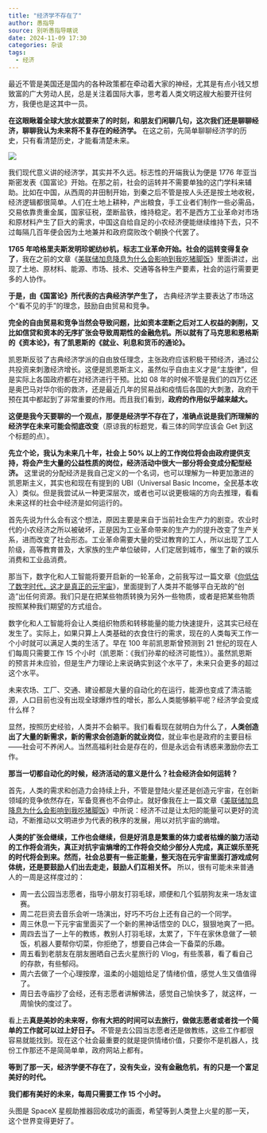 ```yaml
---
title: "经济学不存在了"
author: 愚指导
source: 别听愚指导瞎说
date: 2024-11-09 17:30
categories: 杂谈
tags:
  - 经济
---
```


最近不管是美国还是国内的各种政策都在牵动着大家的神经，尤其是有点小钱又想致富的广大劳动人民，总是关注着国际大事，思考着人类文明这艘大船要开往何方，我便也是这其中一员。

**在这眼瞅着全球大放水就要来了的时刻，和朋友们闲聊几句，这次我们还是聊聊经济，聊聊我认为未来将不复存在的经济学。** 在这之前，先简单聊聊经济学的历史，只有看清楚历史，才能看清楚未来。

![](085a83a1e2d920356e1c4d0681b98e41.png)

我们现代意义讲的经济学，其实并不久远。标志性的开端我认为便是 1776 年亚当斯密发表《国富论》开始。在那之前，社会的运转并不需要单独的这门学科来辅助。比如在中国，从西周的井田制开始，到秦之后不管是按人头还是按土地收税，经济逻辑都很简单。人们在土地上耕种，产出粮食，手工业者们制作一些必需品，交易依靠贵重金属，国家征税，垄断盐铁，维持稳定。若不是西方工业革命对市场和原材料产生了巨大的需求，中国这自给自足的小农经济便能继续维持下去，只不过每隔几百年便会因为土地兼并和政府腐败改个朝换个代罢了。

**1765 年哈格里夫斯发明珍妮纺纱机，标志工业革命开始。社会的运转变得复杂了**，我在之前的文章《[美联储加息降息为什么会影响到我吃猪脚饭](/2024/美联储加息降息为什么会影响到我吃猪脚饭)》里面讲过，出现了土地、原材料、能源、市场、技术、交通等各种生产要素，社会的运行需要更多的人协作。

**于是，由《国富论》所代表的古典经济学产生了，** 古典经济学主要表达了市场这个“看不见的手”的理念，鼓励自由贸易和竞争。

**完全的自由贸易和竞争当然会导致问题，比如资本垄断之后对工人权益的剥削，又比如信贷和资本的无序扩张会导致周期性的金融危机。所以就有了马克思和恩格斯的《资本论》，有了凯恩斯的《就业、利息和货币的通论》。**

凯恩斯反驳了古典经济学派的自由放任理念，主张政府应该积极干预经济，通过公共投资来刺激经济增长。这便是凯恩斯主义，虽然似乎自由主义才是“主旋律”，但是实际上各国政府都在对经济进行干预。比如 08 年的时候不管是我们的四万亿还是奥巴马对华尔街的救济，还是最近几年的贸易战和疫情后各国的大刺激，政府干预在其中都起到了非常重要的作用。而且我们看到，**政府的作用似乎越来越大。**

**这便是我今天要聊的一个观点，那便是经济学不存在了，准确点说是我们所理解的经济学在未来可能会彻底改变**（原谅我的标题党，看三体的同学应该会 Get 到这个标题的点）。

**先立个论，我认为未来几十年，社会上 50% 以上的工作岗位将会由政府提供支持，将会产生大量的公益性质的岗位，经济活动中很大一部分将会变成分配型经济。** 这里说的分配经济是我自己定义的一个名词，也可以理解为一种更加激进的凯恩斯主义，其实也和现在有提到的 UBI（Universal Basic Income，全民基本收入）类似。但是我尝试从一种更深层次，或者也可以说更极端的方向去推理，看看未来这样的社会中经济是如何运行的。

首先先说为什么会有这个想法，原因主要是来自于当前社会生产力的剧变。农业时代的小农经济之所以被破坏，正是因为工业革命带来的生产力的提升改变了生产关系，进而改变了社会形态。工业革命需要大量的受过教育的工人，所以出现了工人阶级，高等教育普及，大家族的生产单位破碎，人们定居到城市，催生了新的娱乐消费和工业品消费。

那当下，数字化和人工智能将要开启新的一轮革命，之前我写过一篇文章《[你低估了数字时代，这才是真正的元宇宙](/2022/你低估了数字时代，这才是真正的元宇宙)》，里面提到了人类并不能够平白无故的“创造”出任何资源。我们只是在把某些物质转换为另外一些物质，或者是把某些物质按照某种我们期望的方式组合。

数字化和人工智能将会让人类组织物质和转移能量的能力快速提升，这其实已经在发生了。实际上，如果只算上人类基础的衣食住行的需求，现在的人类每天工作一个小时就可以满足人类的生活了。早在 100 年前凯恩斯曾预测到 21 世纪的现在人们每周只需要工作 15 个小时（凯恩斯：《我们孙辈的经济可能性》）。虽然凯恩斯的预言并未应验，但是生产力理论上来说确实到这个水平了，未来只会更多的超过这个水平。

未来农场、工厂、交通、建设都是大量的自动化的在运行，能源也变成了清洁能源，人口目前也没有出现全球爆炸性的增长，那么人类能够躺平呢？经济学会变成什么样？

显然，按照历史经验，人类并不会躺平。我们看看现在就明白为什么了，**人类创造出了大量的新需求，新的需求会创造新的就业岗位**，就业率也是政府的主要目标——社会可不养闲人。当然高福利社会是存在的，但是永远会有诱惑来激励你去工作。

**那当一切都自动化的时候，经济活动的意义是什么？社会经济会如何运转？**

首先，人类的需求和创造力会持续上升，不管是登陆火星还是创造元宇宙，在创新领域的竞争依然存在，军备竞赛也不会停止。就好像我在上一篇文章《[美联储加息降息为什么会影响到我吃猪脚饭](/2024/美联储加息降息为什么会影响到我吃猪脚饭)》中所说：经济不过是让太阳的能量可以更好的流动，不断推动以文明进步为代表的秩序的发展，用以对抗宇宙的熵增。

**人类的扩张会继续，工作也会继续，但是好消息是繁重的体力或者枯燥的脑力活动的工作将会消失，真正对抗宇宙熵增的工作将会交给少部分人完成，真正娱乐至死的时代将会到来。然而，社会总要有一些正能量，整天泡在元宇宙里面打游戏成何体统，还是要鼓励人们出去走走，鼓励人们互相关怀。** 所以，很有可能未来普通人的一周是这样度过的：

- 周一去公园当志愿者，指导小朋友打羽毛球，顺便和几个狐朋狗友来一场友谊赛。
- 周二花巨资去音乐会听一场演出，好巧不巧台上还有自己的一个同学。
- 周三休息一下元宇宙里面买了一个新的黑神话悟空的 DLC，狠狠地爽了一把。
- 周四去当了一上午的教练，教别人打羽毛球，太累了，下午在家休息做了一顿饭，机器人要帮你切菜，你拒绝了，想要自己体会一下备菜的乐趣。
- 周五看到老朋友在朋友圈晒自己去火星旅行的 Vlog，有些羡慕，看了看自己的存款，有些郁闷。
- 周六去做了一个心理按摩，温柔的小姐姐给足了情绪价值，感觉人生又值值得了。
- 周日去寺庙抄了会经，还有志愿者讲解佛法，感觉自己愉快多了，就这样，一周愉快的度过了。

看上去**真是美妙的未来呀，你有大把的时间可以去旅行，做做志愿者或者找一个简单的工作就可以过上好日子。** 不管是去公园当志愿者还是做教练，这些工作都很容易就能找到。现在这个社会最重要的就是提供情绪价值，只要你不是机器人，找份工作那还不是简简单单，政府网站上都有。

**等到了那一天，经济学便不存在了，没有失业，没有金融危机，有的只是一个富足美好的时代。**

**我们都有美好的未来，每周只需要工作 15 个小时。**

头图是 SpaceX 星舰助推器回收成功的画面，希望等到人类登上火星的那一天，这个世界变得更好了。
